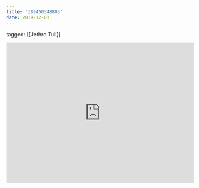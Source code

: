 ```yaml
---
title: '189450348803'
date: 2019-12-03
---
```

tagged: [[Jethro Tull]]
<iframe allow="accelerometer; autoplay; clipboard-write; encrypted-media; gyroscope; picture-in-picture" allowfullscreen="" frameborder="0" height="375" id="youtube_iframe" src="https://www.youtube.com/embed/B0jMPI_pUec?feature=oembed&amp;enablejsapi=1&amp;origin=https://safe.txmblr.com&amp;wmode=opaque" width="500"></iframe>
